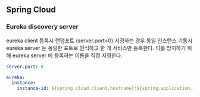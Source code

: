 ## Spring Cloud


### Eureka discovery server

eureka client 등록시 랜덤포트 (server.port=0) 지정하는 경우
동일 인스턴스 기동시 eureka server 는 동일한 포트로 인식하고 한 개 서비스만 등록한다.
이를 방지하기 위해 eureka server 에 등록하는 이름을 직접 지정한다.
```yml
server.port: 0

eureka:
  instance:
    instance-id: ${spring.cloud.client.hostname}:${spring.application.instance_id:${random.value}}
```